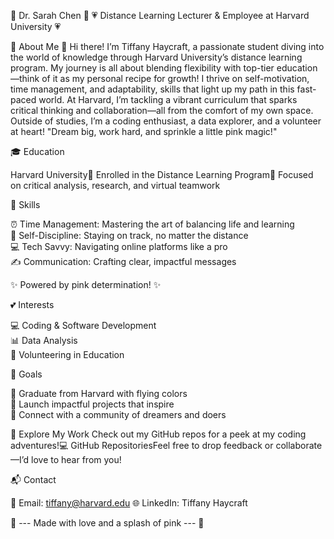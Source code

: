 

🌸 Dr. Sarah Chen 🌸
💗 Distance Learning Lecturer & Employee at Harvard University 💗

  



💖 About Me
👋 Hi there! I’m Tiffany Haycraft, a passionate student diving into the world of knowledge through Harvard University’s distance learning program. My journey is all about blending flexibility with top-tier education—think of it as my personal recipe for growth! I thrive on self-motivation, time management, and adaptability, skills that light up my path in this fast-paced world.
At Harvard, I’m tackling a vibrant curriculum that sparks critical thinking and collaboration—all from the comfort of my own space. Outside of studies, I’m a coding enthusiast, a data explorer, and a volunteer at heart!
"Dream big, work hard, and sprinkle a little pink magic!"


🎓 Education

Harvard University🌟 Enrolled in the Distance Learning Program🌟 Focused on critical analysis, research, and virtual teamwork  


🌟 Skills

⏰ Time Management: Mastering the art of balancing life and learning  
💪 Self-Discipline: Staying on track, no matter the distance  
💻 Tech Savvy: Navigating online platforms like a pro  
✍️ Communication: Crafting clear, impactful messages

✨ Powered by pink determination! ✨


💕 Interests

💻 Coding & Software Development  
📊 Data Analysis  
🤝 Volunteering in Education


🎯 Goals

🌸 Graduate from Harvard with flying colors  
🚀 Launch impactful projects that inspire  
💞 Connect with a community of dreamers and doers


📂 Explore My Work
Check out my GitHub repos for a peek at my coding adventures!💻 GitHub RepositoriesFeel free to drop feedback or collaborate—I’d love to hear from you!

📬 Contact

💌 Email: tiffany@harvard.edu
🌐 LinkedIn: Tiffany Haycraft




💖 --- Made with love and a splash of pink --- 💖

